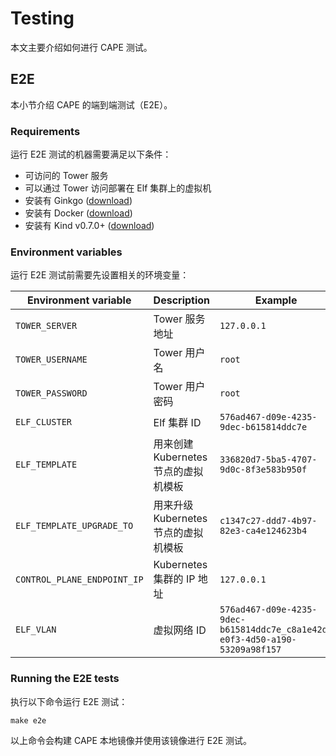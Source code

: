 # Testing

本文主要介绍如何进行 CAPE 测试。

## E2E

本小节介绍 CAPE 的端到端测试（E2E）。

### Requirements

运行 E2E 测试的机器需要满足以下条件：
* 可访问的 Tower 服务
* 可以通过 Tower 访问部署在 Elf 集群上的虚拟机
* 安装有 Ginkgo ([download](https://onsi.github.io/ginkgo/#getting-ginkgo))
* 安装有 Docker ([download](https://www.docker.com/get-started))
* 安装有 Kind v0.7.0+ ([download](https://kind.sigs.k8s.io))

### Environment variables

运行 E2E 测试前需要先设置相关的环境变量：

| Environment variable | Description | Example |
| -------------------------- | ----------------------------------------------------------------------------------------------------- | -------------------------------------------------------------------------------- |
| `TOWER_SERVER` | Tower 服务地址 | `127.0.0.1`|
| `TOWER_USERNAME` | Tower 用户名 | `root`|
| `TOWER_PASSWORD` | Tower 用户密码 | `root`|
| `ELF_CLUSTER` | Elf 集群 ID | `576ad467-d09e-4235-9dec-b615814ddc7e`|
| `ELF_TEMPLATE` | 用来创建 Kubernetes 节点的虚拟机模板 | `336820d7-5ba5-4707-9d0c-8f3e583b950f`|
| `ELF_TEMPLATE_UPGRADE_TO` | 用来升级 Kubernetes 节点的虚拟机模板 | `c1347c27-ddd7-4b97-82e3-ca4e124623b4`|
| `CONTROL_PLANE_ENDPOINT_IP` | Kubernetes 集群的 IP 地址 | `127.0.0.1`|
| `ELF_VLAN` | 虚拟网络 ID | `576ad467-d09e-4235-9dec-b615814ddc7e_c8a1e42d-e0f3-4d50-a190-53209a98f157`|

### Running the E2E tests

执行以下命令运行 E2E 测试：

```shell
make e2e
```

以上命令会构建 CAPE 本地镜像并使用该镜像进行 E2E 测试。
